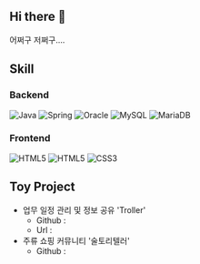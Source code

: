 ## Hi there 👋
어쩌구 저쩌구....

<!--
**Limhyeonsu/Limhyeonsu** is a ✨ _special_ ✨ repository because its `README.md` (this file) appears on your GitHub profile.

Here are some ideas to get you started:

- 🔭 I’m currently working on ...
- 🌱 I’m currently learning ...
- 👯 I’m looking to collaborate on ...
- 🤔 I’m looking for help with ...
- 💬 Ask me about ...
- 📫 How to reach me: ...
- 😄 Pronouns: ...
- ⚡ Fun fact: ...
-->

## Skill
### Backend
<p>
  <img alt="Java" src ="https://img.shields.io/badge/Java-007396?&logo=Java&logoColor=white"/>
  <img alt="Spring" src ="https://img.shields.io/badge/Spring-6DB33F?&logo=Spring&logoColor=white"/>
  <img alt="Oracle" src ="https://img.shields.io/badge/Oracle-F80000?&logo=Oracle&logoColor=white"/>
  <img alt="MySQL" src ="https://img.shields.io/badge/MySQL-4479A1?&logo=MySQL&logoColor=white"/>
  <img alt="MariaDB" src ="https://img.shields.io/badge/MariaDB-003545?&logo=MariaDB&logoColor=white"/>
</p>

### Frontend
<p>
  <img alt="HTML5" src ="https://img.shields.io/badge/-JavaScript-FDDC00?&logo=JavaScript&logoColor=white"/>
  <img alt="HTML5" src ="https://img.shields.io/badge/HTML5-E34F26?&logo=HTML5&logoColor=white"/>
  <img alt="CSS3" src ="https://img.shields.io/badge/CSS3-1572B6?&logo=CSS3&logoColor=white"/>
</p>

## Toy Project
* 업무 일정 관리 및 정보 공유 'Troller'
  * Github :
  * Url :
* 주류 쇼핑 커뮤니티 '술토리텔러'
  * Github :
